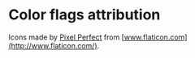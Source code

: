 # Color flags attribution
Icons made by [Pixel Perfect](https://www.flaticon.com/authors/pixel-perfect) from [www.flaticon.com](http://www.flaticon.com/).
